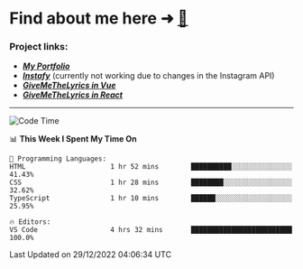 # Find about me here ➜ [🧑](https://pauabella.dev)

### Project links:
- ***[My Portfolio](https://pauabella.dev)***
- ***[Instafy](https://instafy.me)*** (currently not working due to changes in the Instagram API)
- ***[GiveMeTheLyrics in Vue](https://lyrics.pauabella.dev)***
- ***[GiveMeTheLyrics in React](https://pauabella.dev/GiveMeTheLyrics)***

---
<!--START_SECTION:waka-->
![Code Time](http://img.shields.io/badge/Code%20Time-1%2C758%20hrs%2021%20mins-blue)

📊 **This Week I Spent My Time On** 

```text
💬 Programming Languages: 
HTML                     1 hr 52 mins        ██████████░░░░░░░░░░░░░░░   41.43% 
CSS                      1 hr 28 mins        ████████░░░░░░░░░░░░░░░░░   32.62% 
TypeScript               1 hr 10 mins        ██████░░░░░░░░░░░░░░░░░░░   25.95%

🔥 Editors: 
VS Code                  4 hrs 32 mins       █████████████████████████   100.0%

```


 Last Updated on 29/12/2022 04:06:34 UTC
<!--END_SECTION:waka-->
